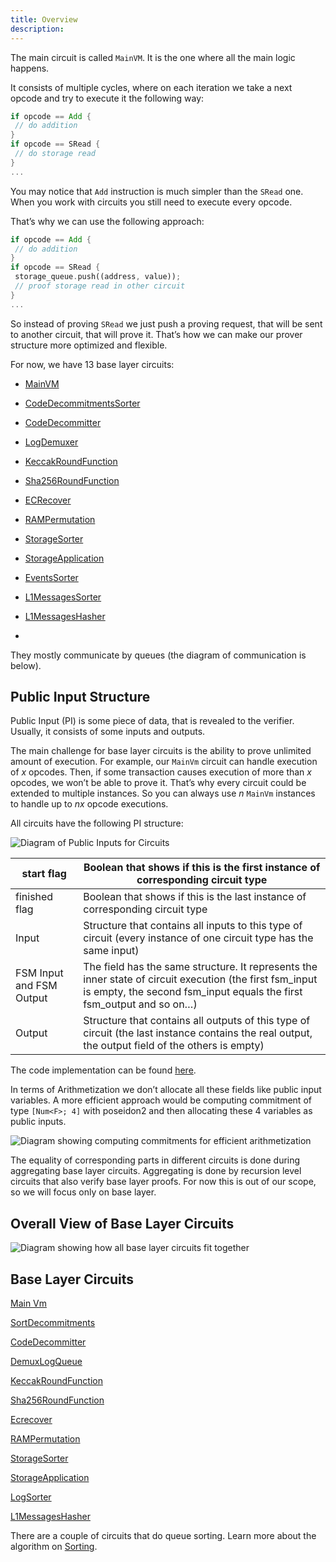 ```yaml
---
title: Overview
description:
---
```


The main circuit is called `MainVM`. It is the one where all the main logic happens.

It consists of multiple cycles, where on each iteration we take a next opcode and try to execute it the following way:

```rust
if opcode == Add {
 // do addition
}
if opcode == SRead {
 // do storage read
}
...
```

You may notice that `Add` instruction is much simpler than the `SRead` one. When you work with circuits you still need
to execute every opcode.

That’s why we can use the following approach:

```rust
if opcode == Add {
 // do addition
}
if opcode == SRead {
 storage_queue.push((address, value));
 // proof storage read in other circuit
}
...
```

So instead of proving `SRead` we just push a proving request, that will be sent to another circuit, that will prove it.
That’s how we can make our prover structure more optimized and flexible.

For now, we have 13 base layer circuits:

- [MainVM](/zk-stack/components/prover/circuits/main-vm)
- [CodeDecommitmentsSorter](/zk-stack/components/prover/circuits/sorting/sort-decommitments)
- [CodeDecommitter](/zk-stack/components/prover/circuits/code-decommitter)
- [LogDemuxer](/zk-stack/components/prover/circuits/demux-log-queue)
- [KeccakRoundFunction](/zk-stack/components/prover/circuits/keccak-round-function)
- [Sha256RoundFunction](/zk-stack/components/prover/circuits/sha256-round-function)
- [ECRecover](/zk-stack/components/prover/circuits/ecrecover)
- [RAMPermutation](/zk-stack/components/prover/circuits/ram-permutation)
- [StorageSorter](/zk-stack/components/prover/circuits/sorting/storage-sorter)
- [StorageApplication](/zk-stack/components/prover/circuits/storage-application)
- [EventsSorter](/zk-stack/components/prover/circuits/sorting/log-sorter)
- [L1MessagesSorter](/zk-stack/components/prover/circuits/sorting/log-sorter)
- [L1MessagesHasher](/zk-stack/components/prover/circuits/l1-messages-hasher)

-

They mostly communicate by queues (the diagram of communication is below).

## Public Input Structure

Public Input (PI) is some piece of data, that is revealed to the verifier. Usually, it consists of some inputs and
outputs.

The main challenge for base layer circuits is the ability to prove unlimited amount of execution. For example, our
`MainVm` circuit can handle execution of $x$ opcodes. Then, if some transaction causes execution of more than $x$
opcodes, we won’t be able to prove it. That’s why every circuit could be extended to multiple instances. So you can
always use $n$ `MainVm` instances to handle up to $nx$ opcode executions.

All circuits have the following PI structure:

![Diagram of Public Inputs for Circuits](/images/zk-stack/circuit-pi-diagram.png)

| start flag               | Boolean that shows if this is the first instance of corresponding circuit type                                                                                                   |
| ------------------------ | -------------------------------------------------------------------------------------------------------------------------------------------------------------------------------- |
| finished flag            | Boolean that shows if this is the last instance of corresponding circuit type                                                                                                    |
| Input                    | Structure that contains all inputs to this type of circuit (every instance of one circuit type has the same input)                                                               |
| FSM Input and FSM Output | The field has the same structure. It represents the inner state of circuit execution (the first fsm_input is empty, the second fsm_input equals the first fsm_output and so on…) |
| Output                   | Structure that contains all outputs of this type of circuit (the last instance contains the real output, the output field of the others is empty)                                |

The code implementation can be found
[here](https://github.com/matter-labs/era-zkevm_circuits/blob/main/src/fsm_input_output/mod.rs#L32).

In terms of Arithmetization we don’t allocate all these fields like public input variables. A more efficient approach
would be computing commitment of type `[Num<F>; 4]` with poseidon2 and then allocating these 4 variables as public
inputs.

![Diagram showing computing commitments for efficient arithmetization](/images/zk-stack/circuit-commitments.png)

The equality of corresponding parts in different circuits is done during aggregating base layer circuits. Aggregating is
done by recursion level circuits that also verify base layer proofs. For now this is out of our scope, so we will focus
only on base layer.

## Overall View of Base Layer Circuits

![Diagram showing how all base layer circuits fit together](/images/zk-stack/base-layer-circuit-diagram.png)

## Base Layer Circuits

[Main Vm](/zk-stack/components/prover/circuits/main-vm)

[SortDecommitments](/zk-stack/components/prover/circuits/sorting/sort-decommitments)

[CodeDecommitter](/zk-stack/components/prover/circuits/code-decommitter)

[DemuxLogQueue](/zk-stack/components/prover/circuits/demux-log-queue)

[KeccakRoundFunction](/zk-stack/components/prover/circuits/keccak-round-function)

[Sha256RoundFunction](/zk-stack/components/prover/circuits/sha256-round-function)

[Ecrecover](/zk-stack/components/prover/circuits/ecrecover)

[RAMPermutation](/zk-stack/components/prover/circuits/ram-permutation)

[StorageSorter](/zk-stack/components/prover/circuits/sosrting/storage-sorter)

[StorageApplication](/zk-stack/components/prover/circuits/storage-application)

[LogSorter](/zk-stack/components/prover/circuits/storting/log-sorter)

[L1MessagesHasher](/zk-stack/components/prover/circuits/l1-messages-hasher)

There are a couple of circuits that do queue sorting. Learn more about the algorithm on
[Sorting](/zk-stack/components/prover/circuits/sorting).
